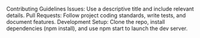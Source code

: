 Contributing Guidelines Issues: Use a descriptive title and include relevant details. Pull Requests: Follow project coding standards, write tests, and document features. Development Setup: Clone the repo, install dependencies (npm install), and use npm start to launch the dev server.
